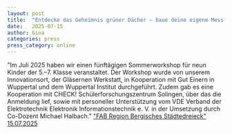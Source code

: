 ```yaml
---
layout: post
title:  "Entdecke das Geheimnis grüner Dächer – baue deine eigene Mess-Station!"
date:   2025-07-15
author: Gina
categories: press
press_category: online
---
```

"Im Juli 2025 haben wir einen fünftägigen Sommerworkshop für neun Kinder der 5.–7. Klasse veranstaltet. Der Workshop wurde von unserem Innovationsort, der Gläsernen Werkstatt, in Kooperation mit Gut Einern in Wuppertal und dem Wuppertal Institut durchgeführt. Zudem gab es eine Kooperation mit CHECK! Schülerforschungszentrum Solingen, über das die Anmeldung lief, sowie mit personeller Unterstützung vom VDE Verband der Elektrotechnik Elektronik Informationstechnik e. V. in der Umsetzung durch Co-Dozent Michael Halbach."
<a href="https://www.fab-bergisch.org/aktuelles/news-blog/entdecke-das-geheimnis-gruner-dacher-baue-deine-eigene-mess-station" target="_blank">"FAB Region Bergisches Städtedreieck" 15.07.2025</a>
